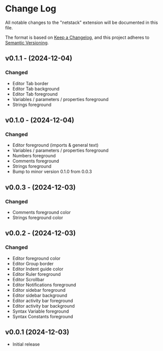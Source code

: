 # Change Log

All notable changes to the "netstack" extension will be documented in this file.

The format is based on [Keep a Changelog](https://keepachangelog.com/en/1.1.0/), and this project adheres to [Semantic Versioning](https://semver.org/spec/v2.0.0.html).

## v0.1.1 - (2024-12-04)

### Changed

- Editor Tab border
- Editor Tab background
- Editor Tab foreground
- Variables / parameters / properties foreground
- Strings foreground

## v0.1.0 - (2024-12-04)

### Changed

- Editor foreground (imports & general text)
- Variables / parameters / properties foreground
- Numbers foreground
- Comments foreground
- Strings foreground
- Bump to minor version 0.1.0 from 0.0.3

## v0.0.3 - (2024-12-03)

### Changed

- Comments foreground color
- Strings foreground color

## v0.0.2 - (2024-12-03)

### Changed

- Editor foreground color
- Editor Group border
- Editor Indent guide color
- Editor Ruler foreground
- Editor Scrollbar
- Editor Notifications foreground
- Editor sidebar foreground
- Editor sidebar background
- Editor activity bar foreground
- Editor activity bar background
- Syntax Variable foreground
- Syntax Constants foreground

## v0.0.1 (2024-12-03)

- Initial release
